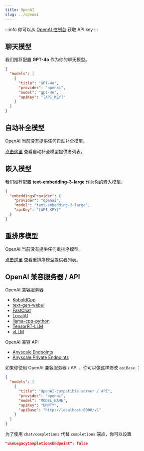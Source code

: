 ```yaml
---
title: OpenAI
slug: ../openai
---
```


:::info
你可以从 [OpenAI 控制台](https://platform.openai.com/account/api-keys) 获取 API key
:::

## 聊天模型

我们推荐配置 **GPT-4o** 作为你的聊天模型。

```json title="config.json"
{
  "models": [
    {
      "title": "GPT-4o",
      "provider": "openai",
      "model": "gpt-4o",
      "apiKey": "[API_KEY]"
    }
  ]
}
```

## 自动补全模型

OpenAI 当前没有提供任何自动补全模型。

[点击这里](../../model-roles/autocomplete.md) 查看自动补全模型提供者列表。

## 嵌入模型

我们推荐配置 **text-embedding-3-large** 作为你的嵌入模型。

```json title="config.json"
{
  "embeddingsProvider": {
    "provider": "openai",
    "model": "text-embedding-3-large",
    "apiKey": "[API_KEY]"
  }
}
```

## 重排序模型

OpenAI 当前没有提供任何重排序模型。

[点击这里](../../model-roles/reranking.md) 查看重排序模型提供者列表。

## OpenAI 兼容服务器 / API

OpenAI 兼容服务器

- [KoboldCpp](https://github.com/lostruins/koboldcpp)
- [text-gen-webui](https://github.com/oobabooga/text-generation-webui/tree/main/extensions/openai#setup--installation)
- [FastChat](https://github.com/lm-sys/FastChat/blob/main/docs/openai_api.md)
- [LocalAI](https://localai.io/basics/getting_started/)
- [llama-cpp-python](https://github.com/abetlen/llama-cpp-python#web-server)
- [TensorRT-LLM](https://github.com/NVIDIA/trt-llm-as-openai-windows?tab=readme-ov-file#examples)
- [vLLM](https://docs.vllm.ai/en/latest/serving/openai_compatible_server.html)

OpenAI 兼容 API

- [Anyscale Endpoints](https://github.com/noiragentdev/deploy-os-code-llm#others)
- [Anyscale Private Endpoints](https://github.com/noiragentdev/deploy-os-code-llm#anyscale-private-endpoints)

如果你使用 OpenAI 兼容服务器 / API ，你可以像这样修改 `apiBase` ：

```json title="config.json"
{
  "models": [
    {
      "title": "OpenAI-compatible server / API",
      "provider": "openai",
      "model": "MODEL_NAME",
      "apiKey": "EMPTY",
      "apiBase": "http://localhost:8000/v1"
    }
  ]
}
```

为了使用 `chat/completions` 代替 `completions` 端点，你可以设置

```json
"useLegacyCompletionsEndpoint": false
```
